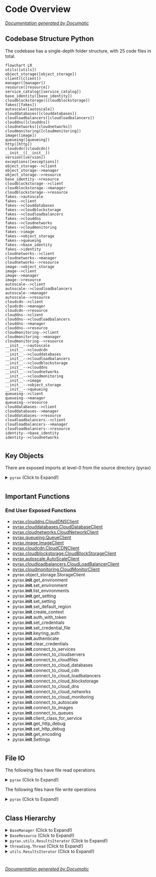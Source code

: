 # Code Overview

[_Documentation generated by Documatic_](https://www.documatic.com)

<!---Documatic-section-Codebase Structure Python-start--->
## Codebase Structure Python

The codebase has a single-depth folder structure,
                with 25 code files in total.

<!---Documatic-block-system_architecture-start--->
```mermaid
flowchart LR
utils([utils])
object_storage([object_storage])
client([client])
manager([manager])
resource([resource])
service_catalog([service_catalog])
base_identity([base_identity])
cloudblockstorage([cloudblockstorage])
fakes([fakes])
autoscale([autoscale])
clouddatabases([clouddatabases])
cloudloadbalancers([cloudloadbalancers])
clouddns([clouddns])
cloudnetworks([cloudnetworks])
cloudmonitoring([cloudmonitoring])
image([image])
queueing([queueing])
http([http])
cloudcdn([cloudcdn])
__init__([__init__])
version([version])
exceptions([exceptions])
object_storage-->client
object_storage-->manager
object_storage-->resource
base_identity-->resource
cloudblockstorage-->client
cloudblockstorage-->manager
cloudblockstorage-->resource
fakes-->autoscale
fakes-->client
fakes-->clouddatabases
fakes-->cloudblockstorage
fakes-->cloudloadbalancers
fakes-->clouddns
fakes-->cloudnetworks
fakes-->cloudmonitoring
fakes-->image
fakes-->object_storage
fakes-->queueing
fakes-->base_identity
fakes-->identity
cloudnetworks-->client
cloudnetworks-->manager
cloudnetworks-->resource
image-->object_storage
image-->client
image-->manager
image-->resource
autoscale-->client
autoscale-->cloudloadbalancers
autoscale-->manager
autoscale-->resource
cloudcdn-->client
cloudcdn-->manager
cloudcdn-->resource
clouddns-->client
clouddns-->cloudloadbalancers
clouddns-->manager
clouddns-->resource
cloudmonitoring-->client
cloudmonitoring-->manager
cloudmonitoring-->resource
__init__-->autoscale
__init__-->cloudcdn
__init__-->clouddatabases
__init__-->cloudloadbalancers
__init__-->cloudblockstorage
__init__-->clouddns
__init__-->cloudnetworks
__init__-->cloudmonitoring
__init__-->image
__init__-->object_storage
__init__-->queueing
queueing-->client
queueing-->manager
queueing-->resource
clouddatabases-->client
clouddatabases-->manager
clouddatabases-->resource
cloudloadbalancers-->client
cloudloadbalancers-->manager
cloudloadbalancers-->resource
identity-->base_identity
identity-->cloudnetworks
```
<!---Documatic-block-system_architecture-end--->

# #
<!---Documatic-section-Codebase Structure Python-end--->

<!---Documatic-section-Key Objects-start--->
## Key Objects

There are exposed imports at level-0
from the source directory (pyrax)

<!---Documatic-block-pyrax-start--->
<details>
	<summary><code>pyrax</code> (Click to Expand!)</summary>

* `pyrax.autoscale.AutoScaleClient`
* `pyrax.cloudblockstorage.CloudBlockStorageClient`
* `pyrax.cloudcdn.CloudCDNClient`
* `pyrax.clouddatabases.CloudDatabaseClient`
* `pyrax.clouddns.CloudDNSClient`
* `pyrax.cloudloadbalancers.CloudLoadBalancerClient`
* `pyrax.cloudmonitoring.CloudMonitorClient`
* `pyrax.cloudnetworks.CloudNetworkClient`
* `pyrax.image.ImageClient`
* `pyrax.object_storage.StorageClient`
* `pyrax.queueing.QueueClient`
</details>
<!---Documatic-block-pyrax-end--->

# #
<!---Documatic-section-Key Objects-end--->

<!---Documatic-section-Important Functions-start--->
## Important Functions

<!---Documatic-block-important_funcs-start--->
<!---Documatic-block-end_user_funcs-start--->
### End User Exposed Functions

* [pyrax.clouddns.CloudDNSClient](9-pyrax_clouddns.md#pyrax.clouddns.CloudDNSClient)
* [pyrax.clouddatabases.CloudDatabaseClient](13-pyrax_clouddatabases.md#pyrax.clouddatabases.CloudDatabaseClient)
* [pyrax.cloudnetworks.CloudNetworkClient](5-pyrax_cloudnetworks.md#pyrax.cloudnetworks.CloudNetworkClient)
* [pyrax.queueing.QueueClient](12-pyrax_queueing.md#pyrax.queueing.QueueClient)
* [pyrax.image.ImageClient](6-pyrax_image.md#pyrax.image.ImageClient)
* [pyrax.cloudcdn.CloudCDNClient](8-pyrax_cloudcdn.md#pyrax.cloudcdn.CloudCDNClient)
* [pyrax.cloudblockstorage.CloudBlockStorageClient](4-pyrax_cloudblockstorage.md#pyrax.cloudblockstorage.CloudBlockStorageClient)
* [pyrax.autoscale.AutoScaleClient](7-pyrax_autoscale.md#pyrax.autoscale.AutoScaleClient)
* [pyrax.cloudloadbalancers.CloudLoadBalancerClient](14-pyrax_cloudloadbalancers.md#pyrax.cloudloadbalancers.CloudLoadBalancerClient)
* [pyrax.cloudmonitoring.CloudMonitorClient](10-pyrax_cloudmonitoring.md#pyrax.cloudmonitoring.CloudMonitorClient)
* pyrax.object_storage.StorageClient
* pyrax.__init__.get_environment
* pyrax.__init__.set_environment
* pyrax.__init__.list_environments
* pyrax.__init__.get_setting
* pyrax.__init__.set_setting
* pyrax.__init__.set_default_region
* pyrax.__init__.create_context
* pyrax.__init__.auth_with_token
* pyrax.__init__.set_credentials
* pyrax.__init__.set_credential_file
* pyrax.__init__.keyring_auth
* pyrax.__init__.authenticate
* pyrax.__init__.clear_credentials
* pyrax.__init__.connect_to_services
* pyrax.__init__.connect_to_cloudservers
* pyrax.__init__.connect_to_cloudfiles
* pyrax.__init__.connect_to_cloud_databases
* pyrax.__init__.connect_to_cloud_cdn
* pyrax.__init__.connect_to_cloud_loadbalancers
* pyrax.__init__.connect_to_cloud_blockstorage
* pyrax.__init__.connect_to_cloud_dns
* pyrax.__init__.connect_to_cloud_networks
* pyrax.__init__.connect_to_cloud_monitoring
* pyrax.__init__.connect_to_autoscale
* pyrax.__init__.connect_to_images
* pyrax.__init__.connect_to_queues
* pyrax.__init__.client_class_for_service
* pyrax.__init__.get_http_debug
* pyrax.__init__.set_http_debug
* pyrax.__init__.get_encoding
* pyrax.__init__.Settings
<!---Documatic-block-end_user_funcs-end--->
<!---Documatic-block-important_funcs-end--->

# #
<!---Documatic-section-Important Functions-end--->

<!---Documatic-section-File IO-start--->
## File IO

<!---Documatic-block-file_io-start--->
The following files have file read operations

<!---Documatic-block-pyrax-start--->
<details>
	<summary><code>pyrax</code> (Click to Expand!)</summary>

* pyrax.object_storage
* pyrax.utils
</details>
<!---Documatic-block-pyrax-end--->

The following files have file write operations

<!---Documatic-block-pyrax-start--->
<details>
	<summary><code>pyrax</code> (Click to Expand!)</summary>

* pyrax.object_storage
</details>
<!---Documatic-block-pyrax-end--->
<!---Documatic-block-file_io-end--->

# #
<!---Documatic-section-File IO-end--->

<!---Documatic-section-Class Hierarchy-start--->
## Class Hierarchy

<!---Documatic-block-BaseManager-start--->
<details>
	<summary><code>BaseManager</code> (Click to Expand!)</summary>

* pyrax.object_storage.ContainerManager
* pyrax.object_storage.StorageObjectManager
</details>
<!---Documatic-block-BaseManager-end--->

<!---Documatic-block-BaseResource-start--->
<details>
	<summary><code>BaseResource</code> (Click to Expand!)</summary>

* pyrax.cloudloadbalancers.CloudLoadBalancer
* pyrax.object_storage.Container
* pyrax.object_storage.StorageObject
</details>
<!---Documatic-block-BaseResource-end--->

<!---Documatic-block-pyrax.utils.ResultsIterator-start--->
<details>
	<summary><code>pyrax.utils.ResultsIterator</code> (Click to Expand!)</summary>

* pyrax.fakes.FakeIterator
* pyrax.object_storage.StorageObjectIterator
</details>
<!---Documatic-block-pyrax.utils.ResultsIterator-end--->

<!---Documatic-block-threading.Thread-start--->
<details>
	<summary><code>threading.Thread</code> (Click to Expand!)</summary>

* pyrax.object_storage.BulkDeleter
* pyrax.object_storage.FolderUploader
</details>
<!---Documatic-block-threading.Thread-end--->

<!---Documatic-block-utils.ResultsIterator-start--->
<details>
	<summary><code>utils.ResultsIterator</code> (Click to Expand!)</summary>

* pyrax.fakes.FakeIterator
* pyrax.object_storage.StorageObjectIterator
</details>
<!---Documatic-block-utils.ResultsIterator-end--->

# #
<!---Documatic-section-Class Hierarchy-end--->

[_Documentation generated by Documatic_](https://www.documatic.com)